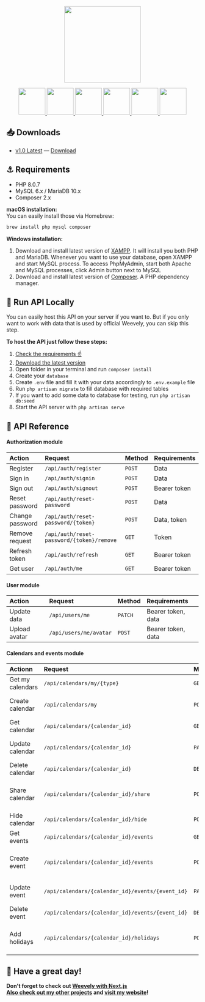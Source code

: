 <p align='center'><img src="https://raw.githubusercontent.com/PAXANDDOS/PAXANDDOS/main/weevely/svg/weevely-logo.svg" height="200"></p>
<p align="center">
        <a href="https://www.php.net/" target="_blank">
            <img src="https://upload.wikimedia.org/wikipedia/commons/2/27/PHP-logo.svg" height="70">
        </a>
        <a href="https://laravel.com/" target="_blank">
            <img src="https://upload.wikimedia.org/wikipedia/commons/3/36/Logo.min.svg" height="70">
        </a>
        <a href="https://www.mysql.com/" target="_blank">
            <img src="https://www.vectorlogo.zone/logos/mysql/mysql-ar21.svg" height="70">
        </a>
        <a href="https://github.com/tymondesigns/jwt-auth" target="_blank">
            <img src="https://jwt.io/img/pic_logo.svg" height="70">
        </a>
        <a href="https://aws.amazon.com/" target="_blank">
            <img src="https://www.logo.wine/a/logo/Amazon_Web_Services/Amazon_Web_Services-Logo.wine.svg" height="70">
        </a>
        <a href="https://holidayapi.com/" target="_blank">
            <img src="https://holidayapi.com/images/calendar.svg" height="70">
        </a>
</p>

## :inbox_tray: Downloads

- [v1.0 Latest](https://github.com/PAXANDDOS/weevely-api/releases/tag/v1.0) — [Download](https://github.com/PAXANDDOS/weevely-api/releases/download/v1.0/v1.0-weevely-api.zip)
    
## :anchor: Requirements

- PHP 8.0.7
- MySQL 6.x / MariaDB 10.x
- Composer 2.x

**macOS installation:**  
You can easily install those via Homebrew:  
```bash
brew install php mysql composer
```
**Windows installation:**  
1. Download and install latest version of [XAMPP](https://www.apachefriends.org/). It will install you both PHP and MariaDB. Whenever you want to use your database, open XAMPP and start MySQL process. To access PhpMyAdmin, start both Apache and MySQL processes, click Admin button next to MySQL
2. Download and install latest version of [Composer](https://getcomposer.org/Composer-Setup.exe). A PHP dependency manager.

## :toolbox: Run API Locally

You can easily host this API on your server if you want to. But if you only want to work with data that is used by official Weevely, you can skip this step.

**To host the API just follow these steps:**  
1. [Check the requirements ☝️](https://github.com/PAXANDDOS/weevely-api/#anchor-requirements)
2. [Download the latest version](https://github.com/PAXANDDOS/weevely-api/releases/download/v1.0/v1.0-weevely-api.zip)
3. Open folder in your terminal and run `composer install`
4. Create your `database`
5. Create `.env` file and fill it with your data accordingly to `.env.example` file
6. Run `php artisan migrate` to fill database with required tables
7. If you want to add some data to database for testing, run `php artisan db:seed`
8. Start the API server with `php artisan serve`
  
## :key: API Reference

#### Authorization module
| Action          | Request                                   | Method | Requirements |
| :-------------- | :---------------------------------------- | :----- | :----------- |
| Register        | `/api/auth/register`                      | `POST` | Data         |
| Sign in         | `/api/auth/signin`                        | `POST` | Data         |
| Sign out        | `/api/auth/signout`                       | `POST` | Bearer token |
| Reset password  | `/api/auth/reset-password`                | `POST` | Data         |
| Change password | `/api/auth/reset-password/{token}`        | `POST` | Data, token  |
| Remove request  | `/api/auth/reset-password/{token}/remove` | `GET`  | Token        | 
| Refresh token   | `/api/auth/refresh`                       | `GET`  | Bearer token |
| Get user        | `/api/auth/me`                            | `GET`  | Bearer token | 

#### User module
| Action        | Request                  | Method  | Requirements       |
| :------------ | :----------------------- | :------ | :----------------- |
| Update data   | `/api/users/me`          | `PATCH` | Bearer token, data |
| Upload avatar | `/api/users/me/avatar`   | `POST`  | Bearer token, data |

#### Calendars and events module
| Actionn          | Request                                          | Method   | Requirements                                    |
| :--------------- | :----------------------------------------------- | :------- | :---------------------------------------------- |
| Get my calendars | `/api/calendars/my/{type}`                       | `GET`    | Bearer token, type                              |
| Create calendar  | `/api/calendars/my`                              | `POST`   | Bearer token, data (optional)                   |
| Get calendar     | `/api/calendars/{calendar_id}`                   | `GET`    | Bearer token, calendar_id                       |
| Update calendar  | `/api/calendars/{calendar_id}`                   | `PATCH`  | Bearer token, calendar_id, data                 |
| Delete calendar  | `/api/calendars/{calendar_id}`                   | `DELETE` | Bearer token, calendar_id                       |
| Share calendar   | `/api/calendars/{calendar_id}/share`             | `POST`   | Bearer token, calendar_id, users (json string)  |
| Hide calendar    | `/api/calendars/{calendar_id}/hide`              | `POST`   | Bearer token, calendar_id                       |
| Get events       | `/api/calendars/{calendar_id}/events`            | `GET`    | Bearer token, calendar_id                       |
| Create event     | `/api/calendars/{calendar_id}/events`            | `POST`   | Bearer token, calendar_id, data (optional)      |
| Update event     | `/api/calendars/{calendar_id}/events/{event_id}` | `PATCH`  | Bearer token, calendar_id, data                 |
| Delete event     | `/api/calendars/{calendar_id}/events/{event_id}` | `DELETE` | Bearer token, calendar_id                       |
| Add holidays     | `/api/calendars/{calendar_id}/holidays`          | `POST`   | Bearer token, calendar_id, data (country, year) |

## :fox_face: Have a great day!
**Don't forget to check out [Weevely with Next.js](https://github.com/PAXANDDOS/weevely-next)**  
**[Also check out my other projects](https://github.com/PAXANDDOS?tab=repositories) and [visit my website](https://paxanddos.github.io)!**
